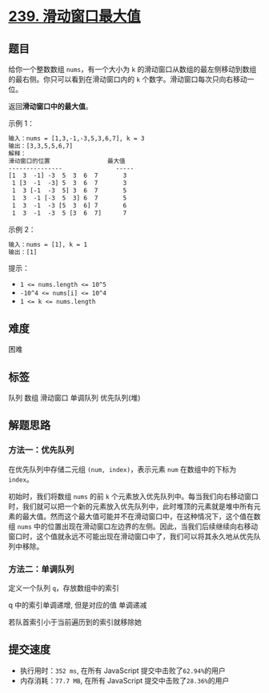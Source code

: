 # [239. 滑动窗口最大值](https://leetcode.cn/problems/sliding-window-maximum/)

## 题目

给你一个整数数组 `nums`，有一个大小为 `k` 的滑动窗口从数组的最左侧移动到数组的最右侧。你只可以看到在滑动窗口内的 `k` 个数字。滑动窗口每次只向右移动一位。

返回**滑动窗口中的最大值**。

示例 1：

```txt
输入：nums = [1,3,-1,-3,5,3,6,7], k = 3
输出：[3,3,5,5,6,7]
解释：
滑动窗口的位置                最大值
---------------               -----
[1  3  -1] -3  5  3  6  7       3
 1 [3  -1  -3] 5  3  6  7       3
 1  3 [-1  -3  5] 3  6  7       5
 1  3  -1 [-3  5  3] 6  7       5
 1  3  -1  -3 [5  3  6] 7       6
 1  3  -1  -3  5 [3  6  7]      7
```

示例 2：

```txt
输入：nums = [1], k = 1
输出：[1]
```

提示：

- `1 <= nums.length <= 10^5`
- `-10^4 <= nums[i] <= 10^4`
- `1 <= k <= nums.length`

## 难度

困难

## 标签

队列 数组 滑动窗口 单调队列 优先队列(堆)

## 解题思路

### 方法一：优先队列

在优先队列中存储二元组 `(num, index)`，表示元素 `num` 在数组中的下标为 `index`。

初始时，我们将数组 `nums` 的前 `k` 个元素放入优先队列中。每当我们向右移动窗口时，我们就可以把一个新的元素放入优先队列中，此时堆顶的元素就是堆中所有元素的最大值。然而这个最大值可能并不在滑动窗口中，在这种情况下，这个值在数组 `nums` 中的位置出现在滑动窗口左边界的左侧。因此，当我们后续继续向右移动窗口时，这个值就永远不可能出现在滑动窗口中了，我们可以将其永久地从优先队列中移除。

### 方法二：单调队列

定义一个队列 `q`，存放数组中的索引

q 中的索引单调递增, 但是对应的值 单调递减

若队首索引小于当前遍历到的索引就移除她

## 提交速度

- 执行用时：`352 ms`, 在所有 JavaScript 提交中击败了`62.94%`的用户
- 内存消耗：`77.7 MB`, 在所有 JavaScript 提交中击败了`28.36%`的用户
